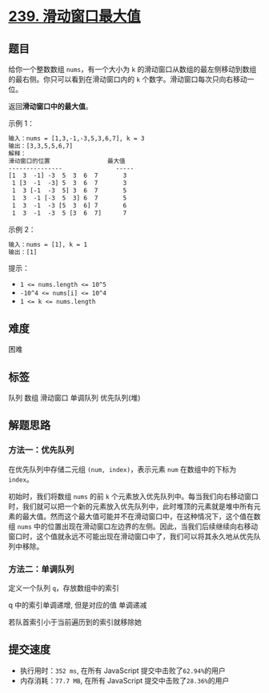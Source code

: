 # [239. 滑动窗口最大值](https://leetcode.cn/problems/sliding-window-maximum/)

## 题目

给你一个整数数组 `nums`，有一个大小为 `k` 的滑动窗口从数组的最左侧移动到数组的最右侧。你只可以看到在滑动窗口内的 `k` 个数字。滑动窗口每次只向右移动一位。

返回**滑动窗口中的最大值**。

示例 1：

```txt
输入：nums = [1,3,-1,-3,5,3,6,7], k = 3
输出：[3,3,5,5,6,7]
解释：
滑动窗口的位置                最大值
---------------               -----
[1  3  -1] -3  5  3  6  7       3
 1 [3  -1  -3] 5  3  6  7       3
 1  3 [-1  -3  5] 3  6  7       5
 1  3  -1 [-3  5  3] 6  7       5
 1  3  -1  -3 [5  3  6] 7       6
 1  3  -1  -3  5 [3  6  7]      7
```

示例 2：

```txt
输入：nums = [1], k = 1
输出：[1]
```

提示：

- `1 <= nums.length <= 10^5`
- `-10^4 <= nums[i] <= 10^4`
- `1 <= k <= nums.length`

## 难度

困难

## 标签

队列 数组 滑动窗口 单调队列 优先队列(堆)

## 解题思路

### 方法一：优先队列

在优先队列中存储二元组 `(num, index)`，表示元素 `num` 在数组中的下标为 `index`。

初始时，我们将数组 `nums` 的前 `k` 个元素放入优先队列中。每当我们向右移动窗口时，我们就可以把一个新的元素放入优先队列中，此时堆顶的元素就是堆中所有元素的最大值。然而这个最大值可能并不在滑动窗口中，在这种情况下，这个值在数组 `nums` 中的位置出现在滑动窗口左边界的左侧。因此，当我们后续继续向右移动窗口时，这个值就永远不可能出现在滑动窗口中了，我们可以将其永久地从优先队列中移除。

### 方法二：单调队列

定义一个队列 `q`，存放数组中的索引

q 中的索引单调递增, 但是对应的值 单调递减

若队首索引小于当前遍历到的索引就移除她

## 提交速度

- 执行用时：`352 ms`, 在所有 JavaScript 提交中击败了`62.94%`的用户
- 内存消耗：`77.7 MB`, 在所有 JavaScript 提交中击败了`28.36%`的用户
